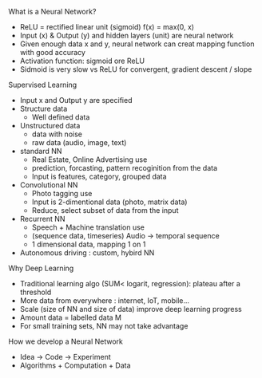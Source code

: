 What is a Neural Network?
- ReLU = rectified linear unit (sigmoid) f(x) = max(0, x)
- Input (x) & Output (y) and hidden layers (unit) are neural network
- Given enough data x and y, neural network can creat mapping function with good accuracy
- Activation function: sigmoid ore ReLU
- Sidmoid is very slow vs ReLU for convergent, gradient descent / slope

Supervised Learning
- Input x and Output y are specified
- Structure data
    - Well defined data
- Unstructured data
    - data with noise
    - raw data (audio, image, text)
- standard NN
    - Real Estate, Online Advertising use
    - prediction, forcasting, pattern recoginition from the data
    - Input is features, category, grouped data
- Convolutional NN
    - Photo tagging use
    - Input is 2-dimentional data (photo, matrix data)
    - Reduce, select subset of data from the input
- Recurrent NN
    - Speech + Machine translation use
    - (sequence data, timeseries) Audio -> temporal sequence
    - 1 dimensional data, mapping 1 on 1
- Autonomous driving : custom, hybird NN

Why Deep Learning
- Traditional learning algo (SUM< logarit, regression): plateau after a threshold
- More data from everywhere : internet, IoT, mobile...
- Scale (size of NN and size of data) improve deep learning progress
- Amount data = labelled data M
- For small training sets, NN may not take advantage

How we develop a Neural Network
- Idea -> Code -> Experiment
- Algorithms + Computation + Data
